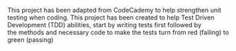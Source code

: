 This project has been adapted from CodeCademy to help strengthen unit testing when coding.
This project has been created to help Test Driven Development (TDD) abilities, start by writing tests first followed by  
the methods and necessary code to make the tests turn from red (failing) to green (passing)
